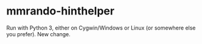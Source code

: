 # mmrando-hinthelper

Run with Python 3, either on Cygwin/Windows or Linux (or somewhere else you prefer).
New change.
